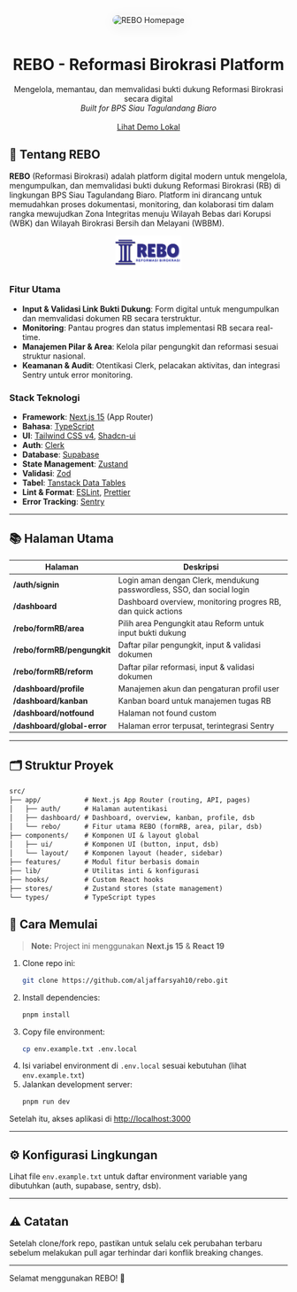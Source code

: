 <div align="center">
  <img src="/public/assets/hompage_rebo.png" alt="REBO Homepage" style="max-width: 600px; border-radius: 16px; box-shadow: 0 4px 24px #0001; margin-bottom: 16px;" />
</div>

<div align="center">
  <h1><strong>REBO - Reformasi Birokrasi Platform</strong></h1>
  <div>Mengelola, memantau, dan memvalidasi bukti dukung Reformasi Birokrasi secara digital</div>
  <div><em>Built for BPS Siau Tagulandang Biaro</em></div>
  <br />
  <a href="/rebo">Lihat Demo Lokal</a>
</div>

## 🚀 Tentang REBO

**REBO** (Reformasi Birokrasi) adalah platform digital modern untuk mengelola, mengumpulkan, dan memvalidasi bukti dukung Reformasi Birokrasi (RB) di lingkungan BPS Siau Tagulandang Biaro. Platform ini dirancang untuk memudahkan proses dokumentasi, monitoring, dan kolaborasi tim dalam rangka mewujudkan Zona Integritas menuju Wilayah Bebas dari Korupsi (WBK) dan Wilayah Birokrasi Bersih dan Melayani (WBBM).

<div align="center">
  <img src="/public/assets/rebo.png" alt="Logo REBO" width="120" />
</div>

### Fitur Utama

- **Input & Validasi Link Bukti Dukung**: Form digital untuk mengumpulkan dan memvalidasi dokumen RB secara terstruktur.
- **Monitoring**: Pantau progres dan status implementasi RB secara real-time.
- **Manajemen Pilar & Area**: Kelola pilar pengungkit dan reformasi sesuai struktur nasional.
- **Keamanan & Audit**: Otentikasi Clerk, pelacakan aktivitas, dan integrasi Sentry untuk error monitoring.

### Stack Teknologi

- **Framework**: [Next.js 15](https://nextjs.org/13) (App Router)
- **Bahasa**: [TypeScript](https://www.typescriptlang.org)
- **UI**: [Tailwind CSS v4](https://tailwindcss.com), [Shadcn-ui](https://ui.shadcn.com)
- **Auth**: [Clerk](https://clerk.com/)
- **Database**: [Supabase](https://supabase.com/)
- **State Management**: [Zustand](https://zustand-demo.pmnd.rs)
- **Validasi**: [Zod](https://zod.dev)
- **Tabel**: [Tanstack Data Tables](https://ui.shadcn.com/docs/components/data-table)
- **Lint & Format**: [ESLint](https://eslint.org), [Prettier](https://prettier.io)
- **Error Tracking**: [Sentry](https://sentry.io/)

---

## 📚 Halaman Utama

| Halaman                     | Deskripsi                                                              |
| --------------------------- | ---------------------------------------------------------------------- |
| **/auth/signin**            | Login aman dengan Clerk, mendukung passwordless, SSO, dan social login |
| **/dashboard**              | Dashboard overview, monitoring progres RB, dan quick actions           |
| **/rebo/formRB/area**       | Pilih area Pengungkit atau Reform untuk input bukti dukung             |
| **/rebo/formRB/pengungkit** | Daftar pilar pengungkit, input & validasi dokumen                      |
| **/rebo/formRB/reform**     | Daftar pilar reformasi, input & validasi dokumen                       |
| **/dashboard/profile**      | Manajemen akun dan pengaturan profil user                              |
| **/dashboard/kanban**       | Kanban board untuk manajemen tugas RB                                  |
| **/dashboard/notfound**     | Halaman not found custom                                               |
| **/dashboard/global-error** | Halaman error terpusat, terintegrasi Sentry                            |

---

## 🗂️ Struktur Proyek

```plaintext
src/
├── app/           # Next.js App Router (routing, API, pages)
│   ├── auth/      # Halaman autentikasi
│   ├── dashboard/ # Dashboard, overview, kanban, profile, dsb
│   └── rebo/      # Fitur utama REBO (formRB, area, pilar, dsb)
├── components/    # Komponen UI & layout global
│   ├── ui/        # Komponen UI (button, input, dsb)
│   └── layout/    # Komponen layout (header, sidebar)
├── features/      # Modul fitur berbasis domain
├── lib/           # Utilitas inti & konfigurasi
├── hooks/         # Custom React hooks
├── stores/        # Zustand stores (state management)
└── types/         # TypeScript types
```

## 🚦 Cara Memulai

> **Note:** Project ini menggunakan **Next.js 15** & **React 19**

1. Clone repo ini:
   ```bash
   git clone https://github.com/aljaffarsyah10/rebo.git
   ```
2. Install dependencies:
   ```bash
   pnpm install
   ```
3. Copy file environment:
   ```bash
   cp env.example.txt .env.local
   ```
4. Isi variabel environment di `.env.local` sesuai kebutuhan (lihat `env.example.txt`)
5. Jalankan development server:
   ```bash
   pnpm run dev
   ```

Setelah itu, akses aplikasi di [http://localhost:3000](http://localhost:3000)

---

## ⚙️ Konfigurasi Lingkungan

Lihat file `env.example.txt` untuk daftar environment variable yang dibutuhkan (auth, supabase, sentry, dsb).

---

## ⚠️ Catatan

Setelah clone/fork repo, pastikan untuk selalu cek perubahan terbaru sebelum melakukan pull agar terhindar dari konflik breaking changes.

---

Selamat menggunakan REBO! 🚀

